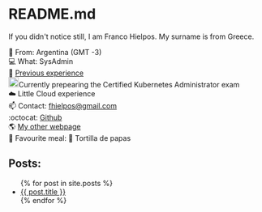 # README.md

If you didn't notice still, I am Franco Hielpos. My surname is from Greece.

:round_pushpin:  From: Argentina (GMT -3) <br>
:computer: What: SysAdmin<br>
:wrench: [Previous experience](https://github.com/fhielpos/fhielpos/blob/master/EXPERIENCE.md)<br>
<img src="https://raw.githubusercontent.com/buildkite/emojis/master/img-buildkite-64/kubernetes.png" width="20" height="20" alt="kubernetes"/>Currently prepearing the Certified Kubernetes Administrator exam<br>
:cloud: Little Cloud experience<br>
:mailbox: Contact: [fhielpos@gmail.com](mailto:fhielpos@gmail.com)<br>
:octocat: [Github](https://github.com/fhielpos)<br>
:earth_americas: [My other webpage](https://culpeo.blog)<br>
:pizza: Favourite meal: :potato: Tortilla de papas <br>

## Posts:
<ul>
  {% for post in site.posts %}
    <li>
      <a href="{{ post.url }}">{{ post.title }}</a>
    </li>
  {% endfor %}
</ul>
